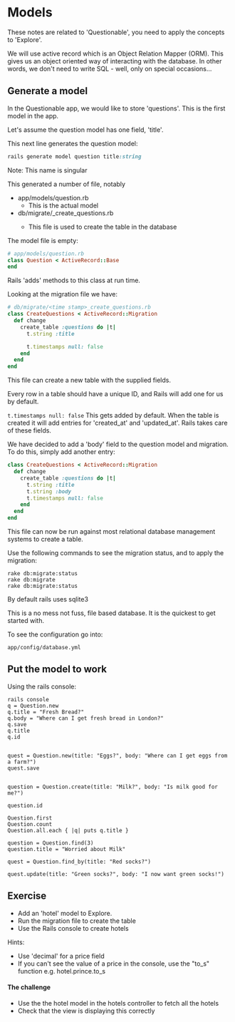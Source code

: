 # Models

These notes are related to 'Questionable', you need to apply the concepts to 'Explore'.

We will use active record which is an Object Relation Mapper (ORM). This gives us an object oriented way of interacting with the database. In other words, we don't need to write SQL - well, only on special occasions...

## Generate a model

In the Questionable app, we would like to store 'questions'. This is the first model in the app.

Let's assume the question model has one field, 'title'.

This next line generates the question model:

```ruby
rails generate model question title:string
```
Note: This name is singular 

This generated a number of file, notably
* app/models/question.rb
  * This is the actual model
* db/migrate/<time stamp>_create_questions.rb
  * This file is used to create the table in the database

The model file is empty:
```ruby
# app/models/question.rb
class Question < ActiveRecord::Base
end
```
Rails 'adds' methods to this class at run time.

Looking at the migration file we have:

```ruby
# db/migrate/<time stamp>_create_questions.rb
class CreateQuestions < ActiveRecord::Migration
  def change
    create_table :questions do |t|
      t.string :title

      t.timestamps null: false
    end
  end
end
```
This file can create a new table with the supplied fields.

Every row in a table should have a unique ID, and Rails will add one for us by default.

```t.timestamps null: false```
This gets added by default. When the table is created it will add entries for 'created_at' and 'updated_at'. Rails takes care of these fields.

We have decided to add a 'body' field to the question model and migration. To do this, simply add another entry:

```ruby
class CreateQuestions < ActiveRecord::Migration
  def change
    create_table :questions do |t|
      t.string :title
	  t.string :body
      t.timestamps null: false
    end
  end
end
```

This file can now be run against most relational database management systems to create a table.

Use the following commands to see the migration status, and to apply the migration:

```
rake db:migrate:status
rake db:migrate
rake db:migrate:status

```

By default rails uses sqlite3

This is a no mess not fuss, file based database. It is the quickest to get started with.


To see the configuration go into: 

```
app/config/database.yml

```

## Put the model to work
Using the rails console:

```
rails console
q = Question.new
q.title = "Fresh Bread?"
q.body = "Where can I get fresh bread in London?"
q.save
q.title
q.id


quest = Question.new(title: "Eggs?", body: "Where can I get eggs from a farm?")
quest.save


question = Question.create(title: "Milk?", body: "Is milk good for me?")

question.id

Question.first
Question.count
Question.all.each { |q| puts q.title } 

question = Question.find(3)
question.title = "Worried about Milk"

quest = Question.find_by(title: "Red socks?")

quest.update(title: "Green socks?", body: "I now want green socks!")
```


## Exercise

* Add an 'hotel' model to Explore. 
* Run the migration file to create the table
* Use the Rails console to create hotels

Hints: 
* Use 'decimal' for a price field
* If you can't see the value of a price in the console, use the "to_s" function e.g. hotel.prince.to_s


#### The challenge
* Use the the hotel model in the hotels controller to fetch all the hotels
* Check that the view is displaying this correctly




